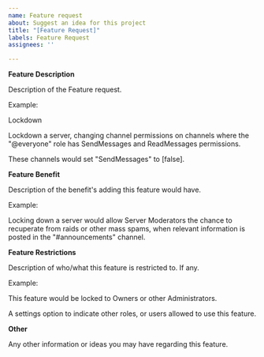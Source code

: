 ```yaml
---
name: Feature request
about: Suggest an idea for this project
title: "[Feature Request]"
labels: Feature Request
assignees: ''

---
```


**Feature Description**

Description of the Feature request.

  Example:

Lockdown

  Lockdown a server, changing channel permissions on channels where the "@everyone" role has SendMessages and ReadMessages permissions.

  These channels would set "SendMessages" to [false].


**Feature Benefit**

Description of the benefit's adding this feature would have.

  Example:

Locking down a server would allow Server Moderators the chance to recuperate from raids or other mass spams, when relevant information is posted in the "#announcements" channel.


**Feature Restrictions**

Description of who/what this feature is restricted to. If any.

  Example:

This feature would be locked to Owners or other Administrators.

  A settings option to indicate other roles, or users allowed to use this feature.
  

**Other**

Any other information or ideas  you may have regarding this feature.
